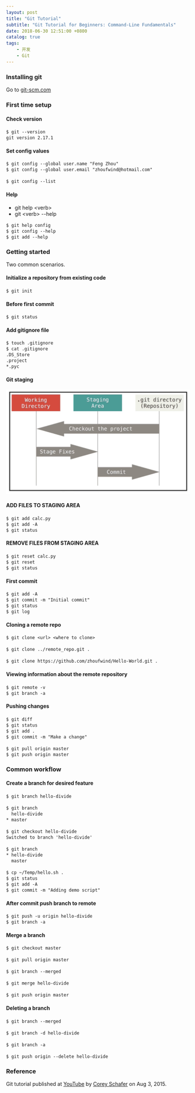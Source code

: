 ```yaml
---
layout: post
title: "Git Tutorial"
subtitle: "Git Tutorial for Beginners: Command-Line Fundamentals"
date: 2018-06-30 12:51:00 +0800
catalog: true
tags:
    - 开发
    - Git
---
```

### Installing git
Go to [git-scm.com](https://git-scm.com/)

### First time setup

#### Check version
```
$ git --version
git version 2.17.1
```

#### Set config values
```
$ git config --global user.name "Feng Zhou"
$ git config --global user.email "zhoufwind@hotmail.com"

$ git config --list
```

#### Help
- git help \<verb\>
- git \<verb\> --help
```
$ git help config
$ git config --help
$ git add --help
```

### Getting started
Two common scenarios.

#### Initialize a repository from existing code
```
$ git init
```

#### Before first commit
```
$ git status
```

#### Add gitignore file
```
$ touch .gitignore
$ cat .gitignore
.DS_Store
.project
*.pyc
```

#### Git staging
![img](/img/in-post/post-git-tutorial/git-staging.jpeg)

#### ADD FILES TO STAGING AREA
```
$ git add calc.py
$ git add -A
$ git status
```

#### REMOVE FILES FROM STAGING AREA
```
$ git reset calc.py
$ git reset
$ git status
```

#### First commit
```
$ git add -A
$ git commit -m "Initial commit"
$ git status
$ git log
```

#### Cloning a remote repo
```
$ git clone <url> <where to clone>

$ git clone ../remote_repo.git .

$ git clone https://github.com/zhoufwind/Hello-World.git .
```

#### Viewing information about the remote repository
```
$ git remote -v
$ git branch -a
```

#### Pushing changes
```
$ git diff
$ git status
$ git add .
$ git commit -m "Make a change"

$ git pull origin master
$ git push origin master
```

### Common workflow

#### Create a branch for desired feature
```
$ git branch hello-divide

$ git branch
  hello-divide
* master

$ git checkout hello-divide
Switched to branch 'hello-divide'

$ git branch
* hello-divide
  master

$ cp ~/Temp/hello.sh .
$ git status
$ git add -A
$ git commit -m "Adding demo script"
```

#### After commit push branch to remote
```
$ git push -u origin hello-divide
$ git branch -a
```

#### Merge a branch
```
$ git checkout master

$ git pull origin master

$ git branch --merged

$ git merge hello-divide

$ git push origin master
```

#### Deleting a branch
```
$ git branch --merged

$ git branch -d hello-divide

$ git branch -a

$ git push origin --delete hello-divide
```

### Reference
Git tutorial published at [YouTube][1] by [Corey Schafer][2] on Aug 3, 2015.

[1]: https://www.youtube.com/watch?v=HVsySz-h9r4 "Git Tutorial for Beginners: Command-Line Fundamentals"

[2]: https://www.youtube.com/channel/UCCezIgC97PvUuR4_gbFUs5g "Corey Schafer"